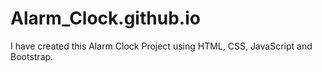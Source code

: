 # Alarm_Clock.github.io
I have created this Alarm Clock Project using HTML, CSS, JavaScript and Bootstrap. 
